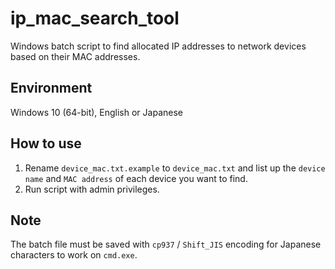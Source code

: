 # ip_mac_search_tool
Windows batch script to find allocated IP addresses to network devices based on their MAC addresses.

## Environment
Windows 10 (64-bit), English or Japanese

## How to use
1. Rename `device_mac.txt.example` to `device_mac.txt` and list up the `device name` and `MAC address` of each device you want to find.
1. Run script with admin privileges.

## Note
The batch file must be saved with `cp937` / `Shift_JIS` encoding for Japanese characters to work on `cmd.exe`.

